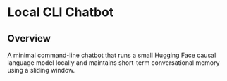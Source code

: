 # Local CLI Chatbot


## Overview
A minimal command-line chatbot that runs a small Hugging Face causal language model locally and maintains short-term conversational memory using a sliding window.
